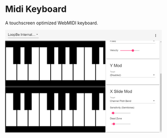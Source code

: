 # Midi Keyboard

A touchscreen optimized WebMIDI keyboard.

[![Screenshot](ss.png)](http://elang.us/midi-keyboard/)
